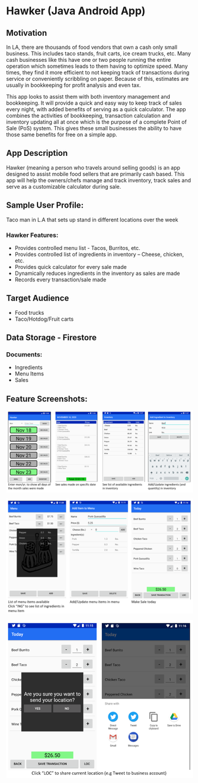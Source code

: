 # Hawker  (Java Android App) 


## Motivation
In LA, there are thousands of food vendors that own a cash only small business. This includes taco stands, fruit carts, ice cream trucks, etc. Many cash businesses like this have one or two people running the entire operation which sometimes leads to them having to optimize speed. Many times, they find it more efficient to not keeping track of transactions during service or conveniently scribbling on paper. Because of this, estimates are usually in bookkeeping for profit analysis and even tax. 

This app looks to assist them with both inventory management and bookkeeping. It will provide a quick and easy way to keep track of sales every night, with added benefits of serving as a quick calculator. The app combines the activities of bookkeeping, transaction calculation and inventory updating all at once which is the purpose of a complete Point of Sale (PoS) system. This gives these small businesses the ability to have those same benefits for free on a simple app. 

## App Description
Hawker (meaning a person who travels around selling goods) is an app designed to assist mobile food sellers that are primarily cash based. This app will help the owners/chefs manage and track inventory, track sales and serve as a customizable calculator during sale. 

## Sample User Profile: 
Taco man in L.A that sets up stand in different locations over the week

### Hawker Features:
* Provides controlled menu list  - Tacos, Burritos, etc.
* Provides controlled list of ingredients in inventory – Cheese, chicken, etc.
* Provides quick calculator for every sale made
* Dynamically reduces ingredients in the inventory as sales are made
* Records every transaction/sale made  


## Target Audience
*	Food trucks
*	Taco/Hotdog/Fruit carts

## Data Storage - Firestore
### Documents: 
* Ingredients
* Menu Items
* Sales


## Feature Screenshots:

![](screen_shots/finalSS1.png)

![](screen_shots/finalSS2.png)

![](screen_shots/finalSS3.png)


